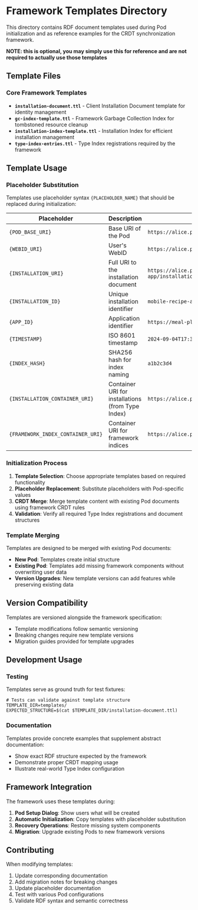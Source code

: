 # Framework Templates Directory

This directory contains RDF document templates used during Pod initialization and as reference examples for the CRDT synchronization framework.

**NOTE: this is optional, you may simply use this for reference and are not required to actually use those templates**

## Template Files

### Core Framework Templates

- **`installation-document.ttl`** - Client Installation Document template for identity management
- **`gc-index-template.ttl`** - Framework Garbage Collection Index for tombstoned resource cleanup  
- **`installation-index-template.ttl`** - Installation Index for efficient installation management
- **`type-index-entries.ttl`** - Type Index registrations required by the framework

## Template Usage

### Placeholder Substitution

Templates use placeholder syntax `{PLACEHOLDER_NAME}` that should be replaced during initialization:

| Placeholder | Description | Example |
|-------------|-------------|---------|
| `{POD_BASE_URI}` | Base URI of the Pod | `https://alice.podprovider.org/` |
| `{WEBID_URI}` | User's WebID | `https://alice.podprovider.org/profile/card#me` |
| `{INSTALLATION_URI}` | Full URI to the installation document | `https://alice.podprovider.org/apps/recipe-app/installation-xyz#installation` |
| `{INSTALLATION_ID}` | Unique installation identifier | `mobile-recipe-app-2024-09-04-xyz` |
| `{APP_ID}` | Application identifier | `https://meal-planning-app.example.org/id` |
| `{TIMESTAMP}` | ISO 8601 timestamp | `2024-09-04T17:30:00Z` |
| `{INDEX_HASH}` | SHA256 hash for index naming | `a1b2c3d4` |
| `{INSTALLATION_CONTAINER_URI}` | Container URI for installations (from Type Index) | `https://alice.podprovider.org/apps/` |
| `{FRAMEWORK_INDEX_CONTAINER_URI}` | Container URI for framework indices | `https://alice.podprovider.org/system/indices/` |

### Initialization Process

1. **Template Selection**: Choose appropriate templates based on required functionality
2. **Placeholder Replacement**: Substitute placeholders with Pod-specific values
3. **CRDT Merge**: Merge template content with existing Pod documents using framework CRDT rules
4. **Validation**: Verify all required Type Index registrations and document structures

### Template Merging

Templates are designed to be merged with existing Pod documents:

- **New Pod**: Templates create initial structure
- **Existing Pod**: Templates add missing framework components without overwriting user data
- **Version Upgrades**: New template versions can add features while preserving existing data

## Version Compatibility

Templates are versioned alongside the framework specification:

- Template modifications follow semantic versioning
- Breaking changes require new template versions
- Migration guides provided for template upgrades

## Development Usage

### Testing

Templates serve as ground truth for test fixtures:

```turtle
# Tests can validate against template structure
TEMPLATE_DIR=templates/
EXPECTED_STRUCTURE=$(cat $TEMPLATE_DIR/installation-document.ttl)
```

### Documentation

Templates provide concrete examples that supplement abstract documentation:

- Show exact RDF structure expected by the framework
- Demonstrate proper CRDT mapping usage
- Illustrate real-world Type Index configuration

## Framework Integration

The framework uses these templates during:

1. **Pod Setup Dialog**: Show users what will be created
2. **Automatic Initialization**: Copy templates with placeholder substitution
3. **Recovery Operations**: Restore missing system components
4. **Migration**: Upgrade existing Pods to new framework versions

## Contributing

When modifying templates:

1. Update corresponding documentation
2. Add migration notes for breaking changes  
3. Update placeholder documentation
4. Test with various Pod configurations
5. Validate RDF syntax and semantic correctness